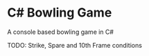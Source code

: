# C# Bowling Game

A console based bowling game in C#

TODO: Strike, Spare and 10th Frame conditions